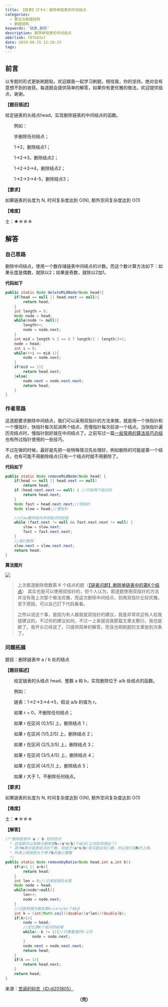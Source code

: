 ```yaml
---
title: 【链表】打卡4：删除单链表的中间结点
categories:
  - 算法与数据结构
  - 数据结构
keywords: '链表,删除'
description: 删除单链表的中间结点
abbrlink: f07b83a7
date: 2019-06-15 22:28:23
tags:
---
```


## 前言

以专题的形式更新刷题贴，欢迎跟我一起学习刷题，相信我，你的坚持，绝对会有意想不到的收获。每道题会提供简单的解答，如果你有更优雅的做法，欢迎提供指点，谢谢。

**【题目描述】**

给定链表的头结点head，实现删除链表的中间结点的函数。

　　例如：

　　步删除任何结点；

　　1->2，删除结点1；

　　1->2->3，删除结点2；

　　1->2->3->4，删除结点2；

　　1->2->3->4-5，删除结点3；

**【要求】**

如果链表的长度为 N, 时间复杂度达到 O(N), 额外空间复杂度达到 O(1)

**【难度】**

士：★☆☆☆

## 解答

### 自己思路

删除中间结点，使用一个数存储链表中间结点的计数。而这个数计算方法如下：如果长度是偶数，就除以2；如果是奇数，就除以2加1。

**代码如下**

~~~java
public static Node deleteMidNode(Node head){
	if(head == null || head.next == null){
		return head;
	}
    int length = 0;
    Node node = head;
    while(node != null){
        length++;
        node = node.next;
    }
    int mid = length % 2 == 0 ? length/2 : length/2+1; 
    node = head;
    int i = 0;
    while(++i <= mid-1){
        node = node.next;
    }
    if(mid == 1){
        return head.next;
    }else{
        node.next = node.next.next;
        return head;
    }
}
~~~

### 作者思路

这道题要求删除中间结点，我们可以采用双指针的方法来做，就是用一个快指针和一个慢指针，快指针每次前进两个结点，而慢指针每次前进一个结点。当快指针遍历完结点时，慢指针刚好就在中间结点了。之前写过一篇[一些常用的算法技巧总结](http://mp.weixin.qq.com/s?__biz=MzUxNzg0MDc1Mg==&mid=2247484556&idx=1&sn=c1de2e3dceb78ee85fa83914422a90d4&chksm=f9934e93cee4c78518caa8bd9defa714cbf8b9281ebb5e50bde2763cd0545a3e369732d026b0&scene=21#wechat_redirect)也有所过指针使用的一些技巧。

不过在做的时候，最好是先把一些特殊情况先处理好，例如删除的可能是第一个结点，也有可能不用删除结点(只有一个结点时就不用删除了。

**代码如下**

```java
public static Node removeMidNode(Node head) {
    if(head == null || head.next == null)
        return head;
    if (head.next.next == null) { //只有两个结点时
        return head.next;
    }
    Node fast = head.next.next;//快指针
    Node slow = head;//慢指针

    //slow最终指向中间结点的前驱
    while (fast.next != null && fast.next.next != null) {
        slow = slow.next;
        fast = fast.next.next;
    }
    //进行删除
    slow.next = slow.next.next;
    return head;
}
```

**算法图片**

![](http://ww1.sinaimg.cn/large/75a4a8eegy1g449ufyigrj20qq0fj3yo.jpg)

> 上次那道删除倒数第 K 个结点的题（[【链表问题】删除单链表中的第K个结点](http://mp.weixin.qq.com/s?__biz=MzUxNzg0MDc1Mg==&mid=2247484827&idx=2&sn=440efec9f37954d0867bcb213e1d12cb&chksm=f9934f84cee4c69263fcb6706a8ca053293deb6607360c8726e30885f5cf29364691918e2ebe&scene=21#wechat_redirect)） 其实也是可以使用双指针的，但个人认为，那道题使用双指针的方法并没有我上次那个做法优雅，而这次删除中间结点，则用双指针比较优雅。至于原因，可以自己打下代码看看。
>
> 
>
> 之所以说这个事，是因为有人跟我提双指针的建议，我是非常欢迎有人给我提建议的，不过你的建议如何。不过一上来就说我那篇文章太敷衍，我也是醉了。我开头已经说了，只提供简单的解答，而且也把刷题的文章放到次条了。

### 问题拓展

题目：删除链表中 a / b 处的结点

**【题目描述】**

　　给定链表的头结点 head、整数 a 和 b，实现删除位于 a/b 处结点的函数。

　　例如：

　　链表：1->2->3->4->5，假设 a/b 的值为 r。

　　如果 r = 0，不删除任何结点；

　　如果 r 在区间 (0,1/5] 上，删除结点 1；

　　如果 r 在区间 (1/5,2/5] 上，删除结点 2；

　　如果 r 在区间 (2/5,3/5] 上，删除结点 3；

　　如果 r 在区间 (3/5,4/5] 上，删除结点 4；

　　如果 r 在区间 (4/5,1] 上，删除结点 5；

　　如果 r 大于 1，不删除任何结点。

**【要求】**

如果链表的长度为 N, 时间复杂度达到 O(N), 额外空间复杂度达到 O(1)

**【难度】**

士：★☆☆☆

**【解答】**

~~~java
/**删除链表中 a / b 处的结点
  * 这道题可以转换为删除第k=(a*n/b)个结点(公式如何得出？)
  * 其中n表示链表结点的个数，但由于(a*n/b)有可能出现小数，所以我们取K的上限。
  * 所谓上限就是大于等于k的最小整数
  */
public static Node removebyRatio(Node head,int a,int b){
    if(a<1 || a>b){
        return head;
    }
    int len = 0;//记录链表的长度
    Node node = head;
    while(node!=null){
        len++;
        node = node.next;
    }
    //问题转换为删除第k=(a*n/b)个结点
    int k = (int)Math.ceil((double)(a*len)/(double)b);
    if(k>1){
        node = head;
        //定位第K个结点的前继
        while(--k != 1){//只需要循环k-2次
            node = node.next;
        }
        node.next = node.next.next;
        return head;
    }
    if(k == 1){
        return head.next;
    }
    return head;
}
~~~

来源：[苦逼的码农（ID:di201805）](<https://mp.weixin.qq.com/s?__biz=Mzg2NzA4MTkxNQ==&mid=2247485181&idx=2&sn=ab69ac31e5eda8b8c4610a082dc13bdd&chksm=ce404d29f937c43fb8648f268935e8563fc042bef4d9902567c3935fefc900f2341912092384&scene=21#wechat_redirect>)

<center style="font-weight:bold">（完）</center>

